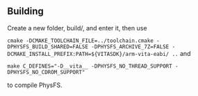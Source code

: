 ## Building
Create a new folder, build/, and enter it, then use

``` cmake -DCMAKE_TOOLCHAIN_FILE=../toolchain.cmake -DPHYSFS_BUILD_SHARED=FALSE -DPHYSFS_ARCHIVE_7Z=FALSE -DCMAKE_INSTALL_PREFIX:PATH=${VITASDK}/arm-vita-eabi/ .. ```
and 

``` make C_DEFINES="-D__vita__ -DPHYSFS_NO_THREAD_SUPPORT -DPHYSFS_NO_CDROM_SUPPORT" ```

to compile PhysFS.
